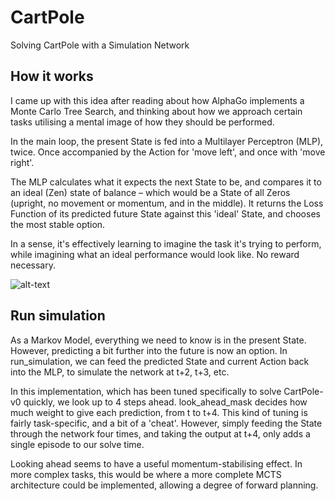 # CartPole
Solving CartPole with a Simulation Network

## How it works
I came up with this idea after reading about how AlphaGo implements a Monte Carlo Tree Search, and thinking about how we approach certain tasks utilising a mental image of how they should be performed.

In the main loop, the present State is fed into a Multilayer Perceptron (MLP), twice. Once accompanied by the Action for 'move left', and once with 'move right'.

The MLP calculates what it expects the next State to be, and compares it to an ideal (Zen) state of balance – which would be a State of all Zeros (upright, no movement or momentum, and in the middle). It returns the Loss Function of its predicted future State against this 'ideal' State, and chooses the most stable option.

In a sense, it's effectively learning to imagine the task it's trying to perform, while imagining what an ideal performance would look like. No reward necessary.

![alt-text](https://i.imgur.com/UI3nbsg.png)

## Run simulation
As a Markov Model, everything we need to know is in the present State. However, predicting a bit further into the future is now an option. In run_simulation, we can feed the predicted State and current Action back into the MLP, to simulate the network at t+2, t+3, etc.

In this implementation, which has been tuned specifically to solve CartPole-v0 quickly, we look up to 4 steps ahead. look_ahead_mask decides how much weight to give each prediction, from t to t+4. This kind of tuning is fairly task-specific, and a bit of a 'cheat'. However, simply feeding the State through the network four times, and taking the output at t+4, only adds a single episode to our solve time.

Looking ahead seems to have a useful momentum-stabilising effect. In more complex tasks, this would be where a more complete MCTS architecture could be implemented, allowing a degree of forward planning.
